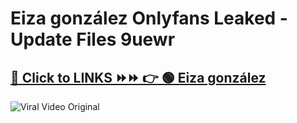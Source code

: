 
 # Eiza gonzález Onlyfans Leaked - Update Files 9uewr

## <h2><a href="https://clipsfans.com/Eiza_gonzález&ref=git">🔗 Click to LINKS ⏩⏩ 👉 🟢 Eiza gonzález </a></h2>

<a href="https://clipsfans.com/Eiza_gonzález&ref=git" rel="nofollow" data-target="animated-image.originalLink"><img src="https://i.ibb.co.com/xMMVF88/686577567.gif" alt="Viral Video Original" style="max-width: 100%; display: inline-block;" data-target="animated-image.originalImage"></a>

